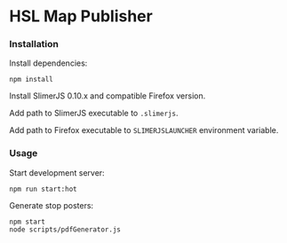 HSL Map Publisher
====================

### Installation

Install dependencies:

```
npm install
``` 

Install SlimerJS 0.10.x and compatible Firefox version.

Add path to SlimerJS executable to `.slimerjs`.

Add path to Firefox executable to `SLIMERJSLAUNCHER` environment variable.

### Usage

Start development server:
```
npm run start:hot
```

Generate stop posters:
```
npm start
node scripts/pdfGenerator.js
```
